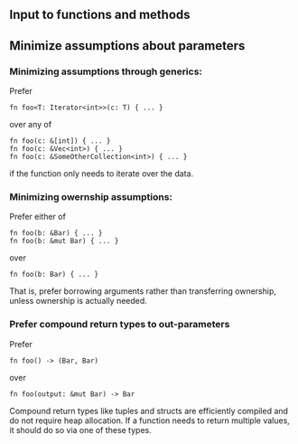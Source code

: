 ## Input to functions and methods

## Minimize assumptions about parameters

### Minimizing  assumptions through generics:

Prefer

```
fn foo<T: Iterator<int>>(c: T) { ... }
```

over any of

```
fn foo(c: &[int]) { ... }
fn foo(c: &Vec<int>) { ... }
fn foo(c: &SomeOtherCollection<int>) { ... }
```

if the function only needs to iterate over the data.

### Minimizing owernship assumptions:

Prefer either of

```
fn foo(b: &Bar) { ... }
fn foo(b: &mut Bar) { ... }
```

over 


```
fn foo(b: Bar) { ... }
```

That is, prefer borrowing arguments rather than transferring ownership, unless ownership is actually needed.

### Prefer compound return types to out-parameters

Prefer

```
fn foo() -> (Bar, Bar)
```

over

```
fn foo(output: &mut Bar) -> Bar
```

Compound return types like tuples and structs are efficiently compiled and do not require heap allocation. If a function needs to return multiple values, it should do so via one of these types.



